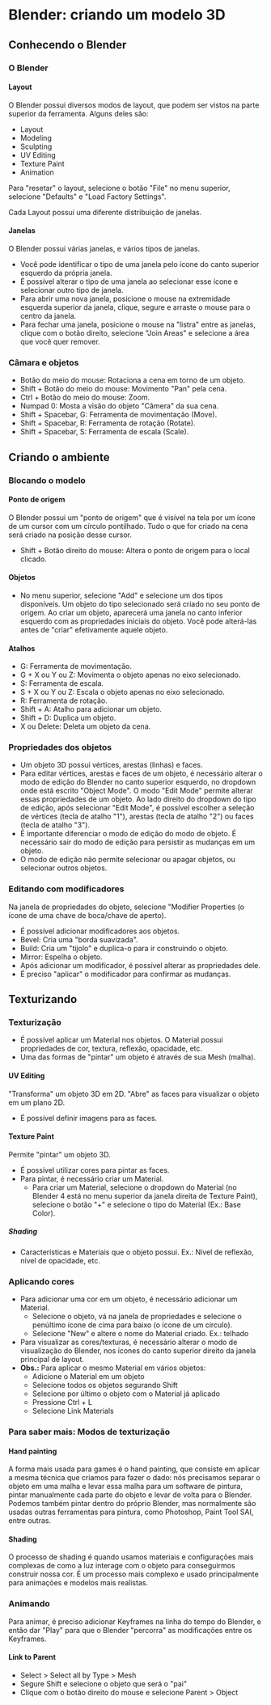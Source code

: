 # Blender: criando um modelo 3D

## Conhecendo o Blender

### O Blender

#### Layout

O Blender possui diversos modos de layout, que podem ser vistos na parte superior da ferramenta. Alguns deles são:
- Layout
- Modeling
- Sculpting
- UV Editing
- Texture Paint
- Animation

Para "resetar" o layout, selecione o botão "File" no menu superior, selecione "Defaults" e "Load Factory Settings".

Cada Layout possui uma diferente distribuição de janelas.

#### Janelas

O Blender possui várias janelas, e vários tipos de janelas.
- Você pode identificar o tipo de uma janela pelo ícone do canto superior esquerdo da própria janela.
- É possível alterar o tipo de uma janela ao selecionar esse ícone e selecionar outro tipo de janela.
- Para abrir uma nova janela, posicione o mouse na extremidade esquerda superior da janela, clique, segure e arraste o mouse para o centro da janela.
- Para fechar uma janela, posicione o mouse na "listra" entre as janelas, clique com o botão direito, selecione "Join Areas" e selecione a área que você quer remover.

### Câmara e objetos

- Botão do meio do mouse: Rotaciona a cena em torno de um objeto.
- Shift + Botão do meio do mouse: Movimento "Pan" pela cena.
- Ctrl + Botão do meio do mouse: Zoom.
- Numpad 0: Mosta a visão do objeto "Câmera" da sua cena.
- Shift + Spacebar, G: Ferramenta de movimentação (Move).
- Shift + Spacebar, R: Ferramenta de rotação (Rotate).
- Shift + Spacebar, S: Ferramenta de escala (Scale).

## Criando o ambiente

### Blocando o modelo

#### Ponto de origem

O Blender possui um "ponto de origem" que é visível na tela por um ícone de um cursor com um círculo pontilhado. Tudo o que for criado na cena será criado na posição desse cursor.
- Shift + Botão direito do mouse: Altera o ponto de origem para o local clicado.

#### Objetos

- No menu superior, selecione "Add" e selecione um dos tipos disponíveis. Um objeto do tipo selecionado será criado no seu ponto de origem. Ao criar um objeto, aparecerá uma janela no canto inferior esquerdo com as propriedades iniciais do objeto. Você pode alterá-las antes de "criar" efetivamente aquele objeto.

#### Atalhos

- G: Ferramenta de movimentação.
- G + X ou Y ou Z: Movimenta o objeto apenas no eixo selecionado.
- S: Ferramenta de escala.
- S + X ou Y ou Z: Escala o objeto apenas no eixo selecionado.
- R: Ferramenta de rotação.
- Shift + A: Atalho para adicionar um objeto.
- Shift + D: Duplica um objeto.
- X ou Delete: Deleta um objeto da cena.

### Propriedades dos objetos

- Um objeto 3D possui vértices, arestas (linhas) e faces.
- Para editar vértices, arestas e faces de um objeto, é necessário alterar o modo de edição do Blender no canto superior esquerdo, no dropdown onde está escrito "Object Mode". O modo "Edit Mode" permite alterar essas propriedades de um objeto. Ao lado direito do dropdown do tipo de edição, após selecionar "Edit Mode", é possível escolher a seleção de vértices (tecla de atalho "1"), arestas (tecla de atalho "2") ou faces (tecla de atalho "3").
- É importante diferenciar o modo de edição do modo de objeto. É necessário sair do modo de edição para persistir as mudanças em um objeto.
- O modo de edição não permite selecionar ou apagar objetos, ou selecionar outros objetos.

### Editando com modificadores

Na janela de propriedades do objeto, selecione "Modifier Properties (o ícone de uma chave de boca/chave de aperto).
- É possível adicionar modificadores aos objetos.
- Bevel: Cria uma "borda suavizada".
- Build: Cria um "tijolo" e duplica-o para ir construindo o objeto.
- Mirror: Espelha o objeto.
- Após adicionar um modificador, é possível alterar as propriedades dele.
- É preciso "aplicar" o modificador para confirmar as mudanças.

## Texturizando

### Texturização

- É possível aplicar um Material nos objetos. O Material possui propriedades de cor, textura, reflexão, opacidade, etc.
- Uma das formas de "pintar" um objeto é através de sua Mesh (malha).

#### UV Editing

"Transforma" um objeto 3D em 2D. "Abre" as faces para visualizar o objeto em um plano 2D.
- É possível definir imagens para as faces.

#### Texture Paint

Permite "pintar" um objeto 3D.
- É possível utilizar cores para pintar as faces.
- Para pintar, é necessário criar um Material.
    - Para criar um Material, selecione o dropdown do Material (no Blender 4 está no menu superior da janela direita de Texture Paint), selecione o botão "+" e selecione o tipo do Material (Ex.: Base Color).

##### Shading

- Características e Materiais que o objeto possui. Ex.: Nível de reflexão, nível de opacidade, etc.

### Aplicando cores

- Para adicionar uma cor em um objeto, é necessário adicionar um Material.
    - Selecione o objeto, vá na janela de propriedades e selecione o penúltimo ícone de cima para baixo (o ícone de um círculo).
    - Selecione "New" e altere o nome do Material criado. Ex.: telhado
- Para visualizar as cores/texturas, é necessário alterar o modo de visualização do Blender, nos ícones do canto superior direito da janela principal de layout.
- **Obs.:** Para aplicar o mesmo Material em vários objetos:
    - Adicione o Material em um objeto
    - Selecione todos os objetos segurando Shift
    - Selecione por último o objeto com o Material já aplicado
    - Pressione Ctrl + L
    - Selecione Link Materials

### Para saber mais: Modos de texturização

#### Hand painting

A forma mais usada para games é o hand painting, que consiste em aplicar a mesma técnica que criamos para fazer o dado: nós precisamos separar o objeto em uma malha e levar essa malha para um software de pintura, pintar manualmente cada parte do objeto e levar de volta para o Blender. Podemos também pintar dentro do próprio Blender, mas normalmente são usadas outras ferramentas para pintura, como Photoshop, Paint Tool SAI, entre outras.

#### Shading

O processo de shading é quando usamos materiais e configurações mais complexas de como a luz interage com o objeto para conseguirmos construir nossa cor. É um processo mais complexo e usado principalmente para animações e modelos mais realistas.

### Animando

Para animar, é preciso adicionar Keyframes na linha do tempo do Blender, e então dar "Play" para que o Blender "percorra" as modificações entre os Keyframes.

#### Link to Parent

- Select > Select all by Type > Mesh
- Segure Shift e selecione o objeto que será o "pai"
- Clique com o botão direito do mouse e selecione Parent > Object
